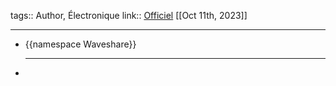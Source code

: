 tags:: Author, Électronique
link:: [Officiel](https://www.waveshare.com) 
[[Oct 11th, 2023]]
***

- {{namespace Waveshare}}
  ***
-